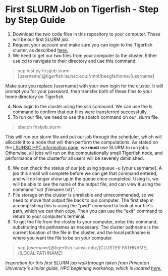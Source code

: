 # First SLURM Job on Tigerfish - Step by Step Guide

1. Download the two code files in this repository to your computer. These will be our first SLURM job.
2. Request your account and make sure you can login to the Tigerfish cluster, as described [here.](https://www.lsuhsc.edu/admin/it/hpc/information.aspx)
3. We need to get our two files from your computer to the cluster. Either use cd to navigate to their directory and use this command:
>scp test.py firstjob.slurm [username]@tigerfish.lsuhsc.edu://mnt/beegfs/home/[username]

Make sure you replace [username] with your own login for the cluster. It will prompt you for your password, then transfer both of these files to your home directory on Tigerfish. 

4. Now login to the cluster using the ssh command. We can use the ls command to confirm that our files were transferred successfully.
5. To run our file, we need to use the sbatch command on our .slurm file.
>sbatch firstjob.slurm

This will run our slurm file and put our job through the scheduler, which will allocate it to a node that will then perform the computations. As stated on the [LSUHSC HPC information page](https://www.lsuhsc.edu/admin/it/hpc/information.aspx), we **must** use SLURM to run jobs. Otherwise, all jobs will run on the computationally small Tigerfish node, and performance of the clusterfor all users will be severely diminished.  

6. We can check the status of our job using squeue -u [your username]. A job this small will complete before we can get that command entered, and will no longer show up in the queue once completed. Using ls, we will be able to see the name of the output file, and can view it using the command "cat (filename.txt)". 
7. File storage on the cluster is unreliable and unrecommended, so we need to move that output file back to our computer. The first step in accomplishing this is using the "pwd" command to look at our file's path, which we can then copy. Then you can use the "exit" command to return to your computer's terminal.
8. To get the file from the cluster to your computer, enter this command, substituting the pathnames as necessary. The cluster pathname is the current location of the file in the cluster, and the local pathname is where you want the file to be on your computer. 
> scp [username]@tigerfish.lsuhsc.edu:/[CLUSTER PATHNAME] /[LOCAL PATHNAME]


*Inspiration for this first SLURM job walkthrough taken from Princeton University's similar guide, HPC beginning workshop, which is located [here.](https://github.com/PrincetonUniversity/hpc_beginning_workshop)*
